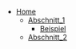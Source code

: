 * [Home](/)
  * [Abschnitt_1](Abschnitt_1/)
    * [Beispiel](Abschnitt_1/bsp.md)
  * [Abschnitt_2](Abschnitt_2/)